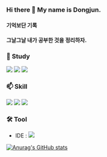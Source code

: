 ### Hi there 👋 My name is Dongjun.

#### 기억보단 기록
#### 그날그날 내가 공부한 것을 정리하자.

### 🌱 Study
<img src="https://img.shields.io/badge/Kafka-FFCA28?style=flat-square&logo=#231F20&logoColor=white"/>
<img src="https://img.shields.io/badge/Kafka-FFCA28?style=flat-square&logo=#6DB33F&logoColor=white"/>
<img src="https://img.shields.io/badge/JPA-FFCA28?style=flat-square&logo=#1071D3&logoColor=white"/>

### 📫 Skill
<img src="https://img.shields.io/badge/JAVA-FFCA28?style=flat-square&logo=##007396&logoColor=white"/>
<img src="https://img.shields.io/badge/Kafka-FFCA28?style=flat-square&logo=#F7DF1E&logoColor=white"/>
<img src="https://img.shields.io/badge/Kafka-FFCA28?style=flat-square&logo=#4A154B&logoColor=white"/>

### 🛠️ Tool
  - IDE : <img src="https://img.shields.io/badge/Eclipse-FFCA28?style=flat-square&logo=#2C2255&logoColor=grey"/>


[![Anurag's GitHub stats](https://github-readme-stats.vercel.app/api?username=dongjun6343&theme=buefy&show_icons=true)](https://github.com/dongjun6343/github-readme-stats)



<!--
**dongjun6343/dongjun6343** is a ✨ _special_ ✨ repository because its `README.md` (this file) appears on your GitHub profile.

<img src="https://img.shields.io/badge/이름-색상코드?style=flat-square&logo=로고명&logoColor=로고색"/>
<img src="https://img.shields.io/badge/Firebase-FFCA28?style=flat-square&logo=firebase&logoColor=white"/>

공식 로고 색상과 정확한 로고 이름 모아보는 사이트
https://simpleicons.org/

Here are some ideas to get you started:

- 🔭 I’m currently working on ...
- 🌱 I’m currently learning ...
- 👯 I’m looking to collaborate on ...
- 🤔 I’m looking for help with ...
- 💬 Ask me about ...
- 📫 How to reach me: ...
- 😄 Pronouns: ...
- ⚡ Fun fact: ...
-->
